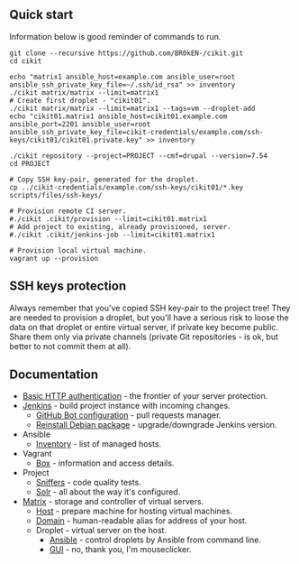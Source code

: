 ## Quick start

Information below is good reminder of commands to run.

```shell
git clone --recursive https://github.com/BR0kEN-/cikit.git
cd cikit

echo "matrix1 ansible_host=example.com ansible_user=root ansible_ssh_private_key_file=~/.ssh/id_rsa" >> inventory
./cikit matrix/matrix --limit=matrix1
# Create first droplet - "cikit01".
./cikit matrix/matrix --limit=matrix1 --tags=vm --droplet-add
echo "cikit01.matrix1 ansible_host=cikit01.example.com ansible_port=2201 ansible_user=root ansible_ssh_private_key_file=cikit-credentials/example.com/ssh-keys/cikit01/cikit01.private.key" >> inventory

./cikit repository --project=PROJECT --cmf=drupal --version=7.54
cd PROJECT

# Copy SSH key-pair, generated for the droplet.
cp ../cikit-credentials/example.com/ssh-keys/cikit01/*.key scripts/files/ssh-keys/

# Provision remote CI server.
#./cikit .cikit/provision --limit=cikit01.matrix1
# Add project to existing, already provisioned, server.
#./cikit .cikit/jenkins-job --limit=cikit01.matrix1

# Provision local virtual machine.
vagrant up --provision
```

## SSH keys protection

Always remember that you've copied SSH key-pair to the project tree! They are needed to provision a droplet, but you'll have a serious risk to loose the data on that droplet or entire virtual server, if private key become public. Share them only via private channels (private Git repositories - is ok, but better to not commit them at all).

## Documentation

- [Basic HTTP authentication](basic-http-auth) - the frontier of your server protection.
- [Jenkins](jenkins) - build project instance with incoming changes.
  - [GitHub Bot configuration](jenkins/github-bot) - pull requests manager.
  - [Reinstall Debian package](jenkins/reinstall-deb) - upgrade/downgrade Jenkins version.
- Ansible
  - [Inventory](ansible/inventory) - list of managed hosts.
- Vagrant
  - [Box](vagrant/box) - information and access details.
- Project
  - [Sniffers](project/sniffers) - code quality tests.
  - [Solr](project/solr) - all about the way it's configured.
- [Matrix](matrix) - storage and controller of virtual servers.
  - [Host](matrix/host) - prepare machine for hosting virtual machines.
  - [Domain](matrix/domain) - human-readable alias for address of your host.
  - Droplet - virtual server on the host.
    - [Ansible](matrix/droplet/ANSIBLE.md) - control droplets by Ansible from command line.
    - [GUI](matrix/droplet/UI.md) - no, thank you, I'm mouseclicker.
